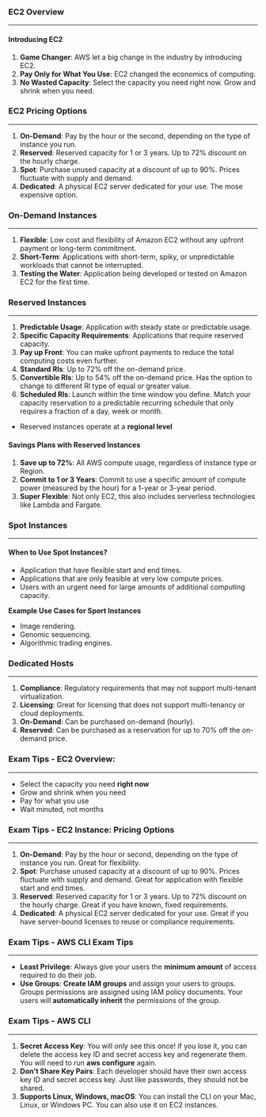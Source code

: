 ### EC2 Overview

___

#### Introducing EC2

1. **Game Changer**: AWS let a big change in the industry by introducing EC2.
2. **Pay Only for What You Use**: EC2 changed the economics of computing.
3. **No Wasted Capacity**: Select the capacity you need right now. Grow and shrink when you need.

### EC2 Pricing Options

___

1. **On-Demand**: Pay by the hour or the second, depending on the type of instance you run.
2. **Reserved**: Reserved capacity for 1 or 3 years. Up to 72% discount on the hourly charge.
3. **Spot**: Purchase unused capacity at a discount of up to 90%. Prices fluctuate with supply and demand.
4. **Dedicated**: A physical EC2 server dedicated for your use. The mose expensive option.

### On-Demand Instances

___

1. **Flexible**: Low cost and flexibility of Amazon EC2 without any upfront payment or long-term commitment.
2. **Short-Term**: Applications with short-term, spiky, or unpredictable workloads that cannot be interrupted.
3. **Testing the Water**: Application being developed or tested on Amazon EC2 for the first time.

### Reserved Instances

___

1. **Predictable Usage**: Application with steady state or predictable usage.
2. **Specific Capacity Requirements**: Applications that require reserved capacity.
3. **Pay up Front**: You can make upfront payments to reduce the total computing costs even further.
4. **Standard Rls**: Up to 72% off the on-demand price.
5. **Convertible Rls**: Up to 54% off the on-demand price. Has the option to change to different Rl type of equal or
   greater value.
6. **Scheduled Rls**: Launch within the time window you define. Match your capacity reservation to a predictable
   recurring schedule that only requires a fraction of a day, week or month.

* Reserved instances operate at a **regional level**

#### Savings Plans with Reserved Instances

1. **Save up to 72%**: All AWS compute usage, regardless of instance type or Region.
2. **Commit to 1 or 3 Years**: Commit to use a specific amount of compute power (measured by the hour) for a 1-year or
   3-year period.
3. **Super Flexible**: Not only EC2, this also includes serverless technologies like Lambda and Fargate.

### Spot Instances

___

#### When to Use Spot Instances?

* Application that have flexible start and end times.
* Applications that are only feasible at very low compute prices.
* Users with an urgent need for large amounts of additional computing capacity.

**Example Use Cases for Sport Instances**<br>

* Image rendering.
* Genomic sequencing.
* Algorithmic trading engines.

### Dedicated Hosts

___

1. **Compliance**: Regulatory requirements that may not support multi-tenant virtualization.
2. **Licensing**: Great for licensing that does not support multi-tenancy or cloud deployments.
3. **On-Demand**: Can be purchased on-demand (hourly).
4. **Reserved**: Can be purchased as a reservation for up to 70% off the on-demand price.

### Exam Tips - EC2 Overview:

___

* Select the capacity you need **right now**
* Grow and shrink when you need
* Pay for what you use
* Wait minuted, not months

### Exam Tips - EC2 Instance: Pricing Options

___

1. **On-Demand**: Pay by the hour or second, depending on the type of instance you run. Great for flexibility.
2. **Spot**: Purchase unused capacity at a discount of up to 90%. Prices fluctuate with supply and demand. Great for
   application with flexible start and end times.
3. **Reserved**: Reserved capacity for 1 or 3 years. Up to 72% discount on the hourly charge. Great if you have known,
   fixed requirements.
4. **Dedicated**: A physical EC2 server dedicated for your use. Great if you have server-bound licenses to reuse or
   compliance requirements.

### Exam Tips - AWS CLI Exam Tips

___

* **Least Privilege**: Always give your users the **minimum amount** of access required to do their job.
* **Use Groups**: **Create IAM groups** and assign your users to groups. Groups permissions are assigned using IAM
  policy documents. Your users will **automatically inherit** the permissions of the group.

### Exam Tips - AWS CLI

___

1. **Secret Access Key**: You will only see this once! if you lose it, you can delete the access key ID and secret
   access key
   and regenerate them. You will need to run **aws configure** again.
2. **Don't Share Key Pairs**: Each developer should have their own access key ID and secret access key. Just like
   passwords, they should not be shared.
3. **Supports Linux, Windows, macOS**: You can install the CLI on your Mac, Linux, or Windows PC. You can also use it on
   EC2 instances.